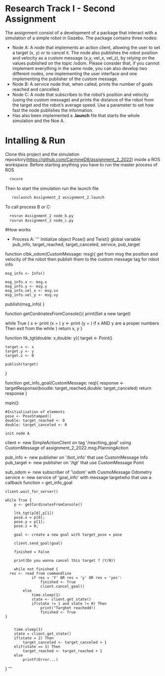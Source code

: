 # Research Track I - Second Assignment
The assignment consist of a development of a package that interact with a simulation of a simple robot in Gazebo. The package contains three nodes:
- Node A: A node that implements an action client, allowing the user to set a target (x, y) or to cancel it. The node
also publishes the robot position and velocity as a custom message (x,y, vel_x, vel_z), by relying on the values
published on the topic /odom. Please consider that, if you cannot implement everything in the same node, you
can also develop two different nodes, one implementing the user interface and one implementing the publisher
of the custom message.
- Node B: A service node that, when called, prints the number of goals reached and cancelled.
- Node C: A node that subscribes to the robot’s position and velocity (using the custom message) and prints the
distance of the robot from the target and the robot’s average speed. Use a parameter to set how fast the
node publishes the information. 
- Has also been implemented a **.launch** file that starts the whole simulation and the Noe A. 

# Intalling & Run
Clone this project and the simulation repository(https://github.com/CarmineD8/assignment_2_2022) inside a ROS workspace. Before starting anything you have to run the master process of ROS
```bash
  rocore
```
Then to start the simulation run the launch file
```bash
   roslaunch Assignment_2 assignment_2.launch
```
To call process B or C:
```bash
  rosrun Assignment_2 node_b.py
  rosrun Assignment_2 node_c.py
```

#How works
- Process A: 
'''
Initialize object Pose() and Twist()
global variable pub_info, target_reached, target_canceled, service, pub_target
	
function clbk_odom(CustomMessage: msg){
  get from msg the position and velocity of the robot
  then publish them to the custom message tag for
  robot info
  
	msg_info <- Info()
	
	msg_info.x <- msg.x
	msg_info.y <- msg.y
	msg_info.vel_x <- msg.vx
	msg_info.vel_y <- msg.vy
  
  publish(msg_info)
} 
		
function getCordinatesFromConsole(){
  print(Set a new target)
  
  while True {
    x <- print (x = )
    y <- print (y = )
    if x AND y are a proper numbers Then
      exit from the while
  }
  return x, y
}
	
function ltk_tgt(double: x,double: y){
  target <- Point()
	
	target.x <- x
	target.y <- y	
	target.z <- 0
	
	publish(target)
}
	

function get_info_goal(CustomMessage: req){
  response <- targetResponse(boudle: target_reached,double: target_canceled)
	return response
}	

main():	

	#Initialization of elements
	pose <- PoseStamped()
	double: target_reached <- 0
	double: target_canceled <- 0
	
	init node A
	
  client <- new SimpleActionClient on tag '/reaching_goal' using CustomMessage of assignment_2_2022.msg.PlanningAction

  pub_info <- new publisher on '/bot_info' that use CustomMessage Info
  pub_target <- new publisher on '/tgt' that use CustomMessage Point
	
  sub_odom <- new subscriber of '\odom' with CusmoMessage Odometry
	service <- new service of 'goal_info' with message targetwho that use a callback function = get_info_goal
	
	client.wait_for_server()
		
	while True {
		p <- getCordinatesFromConsole()
		
		ltk_tgt(p[0],p[1])
		pose.x = p[0];
		pose.y = p[1];
		pose.z = 0;
		
		goal <- create a new goal with target_pose = pose
			
		client.send_goal(goal)
				
		finished = False
    
		print(Do you wanna cancel this target ? (Y/N))
    
		while not finished {
      res <- read from commandline
				if res = 'Y' OR res = 'y' OR res = 'yes':
					finished <- True					
					client.cancel_goal()						
			else 				
				time.sleep(1)		
				state <- client.get_state()
				if(state != 1 and state != 0) Then
					print("Targhet reachedd!) 				
					finished <- True 
    }
			  
		
		time.sleep(1)
		state = client.get_state()
		if(state = 2) Then			
			target_canceled <- target_canceled + 1
		elif(state == 3) Then			
			target_reached <- target_reached + 1
		else
			printf(Error...)
}
'''
